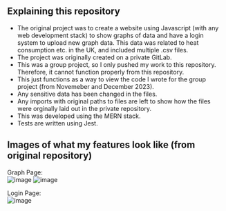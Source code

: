 ## Explaining this repository
- The original project was to create a website using Javascript (with any web development stack) to show graphs of data and have a login system to upload new graph data. This data was related to heat consumption etc. in the UK, and included multiple .csv files.
- The project was originally created on a private GitLab.
- This was a group project, so I only pushed my work to this repository. Therefore, it cannot function properly from this repository.
- This just functions as a way to view the code I wrote for the group project (from Novemeber and December 2023).
- Any sensitive data has been changed in the files.
- Any imports with original paths to files are left to show how the files were orginally laid out in the private repository.
- This was developed using the MERN stack.
- Tests are written using Jest.
  
## Images of what my features look like (from original repository)
Graph Page:  
![image](https://github.com/alekst-png/year3-client-project-1/assets/71924470/7ff031e7-c9e2-44db-bea0-7e108841787c)
![image](https://github.com/alekst-png/year3-client-project-1/assets/71924470/01b0cbeb-86c9-45c3-8e60-e2578d0b70e6)
  
Login Page:  
![image](https://github.com/alekst-png/year3-client-project-1/assets/71924470/de391025-c691-4086-be88-2a1415fd2ca7)
